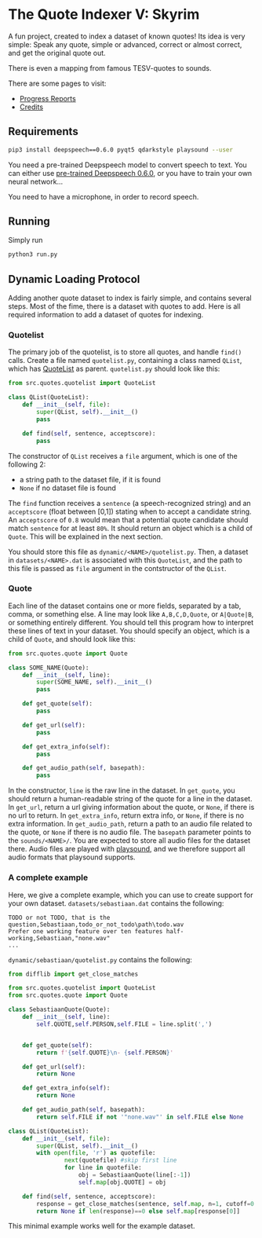 # The Quote Indexer V: Skyrim
A fun project, created to index a dataset of known quotes!
Its idea is very simple:
Speak any quote, simple or advanced, correct or almost correct, and get the original quote out.  

There is even a mapping from famous TESV-quotes to sounds.

There are some pages to visit:
 * [Progress Reports](https://sebastiaan-alvarez-rodriguez.github.io/The-Quote-Indexer-V-Skyrim/progress.html)
 * [Credits](https://sebastiaan-alvarez-rodriguez.github.io/The-Quote-Indexer-V-Skyrim/credits.html)

## Requirements
```bash
pip3 install deepspeech==0.6.0 pyqt5 qdarkstyle playsound --user
```

You need a pre-trained Deepspeech model to convert speech to text.
You can either use [pre-trained Deepspeech 0.6.0](https://github.com/mozilla/DeepSpeech/releases/download/v0.6.0/deepspeech-0.6.0-models.tar.gz),
or you have to train your own neural network...  

You need to have a microphone, in order to record speech.

## Running
Simply run
```bash
python3 run.py
```

## Dynamic Loading Protocol
Adding another quote dataset to index is fairly simple, and contains several steps.
Most of the fime, there is a dataset with quotes to add.
Here is all required information to add a dataset of quotes for indexing.

### Quotelist
The primary job of the quotelist, is to store all quotes, and handle `find()` calls.
Create a file named `quotelist.py`, containing a class named `QList`, which has [QuoteList](https://github.com/Sebastiaan-Alvarez-Rodriguez/The-Quote-Indexer-V-Skyrim/blob/master/src/quotes/quotelist.py) as parent.
`quotelist.py` should look like this:
```python
from src.quotes.quotelist import QuoteList

class QList(QuoteList):
    def __init__(self, file):
        super(QList, self).__init__()
        pass

    def find(self, sentence, acceptscore):
        pass
```
The constructor of `QList` receives a `file` argument, which is one of the following 2:
 * a string path to the dataset file, if it is found
 * `None` if no dataset file is found

The  `find` function receives a `sentence` (a speech-recognized string) and an `acceptscore` (float between [0,1]) stating when to accept a candidate string.
An `acceptscore` of `0.8` would mean that a potential quote candidate should match `sentence` for at least `80%`.
It should return an object which is a child of `Quote`. This will be explained in the next section.

You should store this file as `dynamic/<NAME>/quotelist.py`. Then, a dataset in `datasets/<NAME>.dat` is associated with this `QuoteList`,
and the path to this file is passed as `file` argument in the contstructor of the `QList`.


### Quote
Each line of the dataset contains one or more fields, separated by a tab, comma, or something else.
A line may look like `A,B,C,D,Quote`, or `A|Quote|B`, or something entirely different.
You should tell this program how to interpret these lines of text in your dataset.
You should specify an object, which is a child of `Quote`, and should look like this:
```python
from src.quotes.quote import Quote

class SOME_NAME(Quote):
    def __init__(self, line):
        super(SOME_NAME, self).__init__()
        pass

    def get_quote(self):
        pass

    def get_url(self):
        pass

    def get_extra_info(self):
        pass

    def get_audio_path(self, basepath):
        pass
```
In the constructor, `line` is the raw line in the dataset.
In `get_quote`, you should return a human-readable string of the quote for a line in the dataset.
In `get_url`, return a url giving information about the quote, or `None`, if there is no url to return.
In `get_extra_info`, return extra info, or `None`, if there is no extra information.
In `get_audio_path`, return a path to an audio file related to the quote, or `None` if there is no audio file.
The `basepath` parameter points to the `sounds/<NAME>/`. You are expected to store all audio files for the dataset there.
Audio files are played with [playsound](https://pypi.org/project/playsound/), and we therefore support all audio formats that playsound supports.

### A complete example
Here, we give a complete example, which you can use to create support for your own dataset.
`datasets/sebastiaan.dat` contains the following:
```
TODO or not TODO, that is the question,Sebastiaan,todo_or_not_todo\path\todo.wav
Prefer one working feature over ten features half-working,Sebastiaan,"none.wav"
...

```
`dynamic/sebastiaan/quotelist.py` contains the following:
```python
from difflib import get_close_matches

from src.quotes.quotelist import QuoteList
from src.quotes.quote import Quote

class SebastiaanQuote(Quote):
    def __init__(self, line):
        self.QUOTE,self.PERSON,self.FILE = line.split(',')


    def get_quote(self):
        return f'{self.QUOTE}\n- {self.PERSON}'

    def get_url(self):
        return None

    def get_extra_info(self):
        return None

    def get_audio_path(self, basepath):
        return self.FILE if not '"none.wav"' in self.FILE else None

class QList(QuoteList):
    def __init__(self, file):
        super(QList, self).__init__()
        with open(file, 'r') as quotefile:
                next(quotefile) #skip first line
                for line in quotefile:
                    obj = SebastiaanQuote(line[:-1])
                    self.map[obj.QUOTE] = obj

    def find(self, sentence, acceptscore):
        response = get_close_matches(sentence, self.map, n=1, cutoff=0.6)
        return None if len(response)==0 else self.map[response[0]]

```
This minimal example works well for the example dataset.
